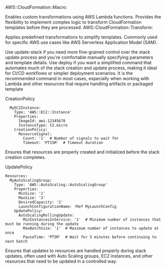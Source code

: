AWS::CloudFormation::Macro:

Enables custom transformations using AWS Lambda functions.
Provides the flexibility to implement complex logic to transform CloudFormation templates before they are processed.
AWS::CloudFormation::Transform:

Applies predefined transformations to simplify templates.
Commonly used for specific AWS use cases like AWS Serverless Application Model (SAM).

Use update-stack 
if you need more fine-grained control over the stack update process and you're comfortable manually specifying parameters and template details.
Use deploy 
if you want a simplified command that automates much of the stack creation and update process, making it ideal for CI/CD workflows or simpler deployment scenarios. It is the recommended command in most cases, especially when working with Lambda and other resources that require handling artifacts or packaged template

CreationPolicy 
```Resources:
  MyEC2Instance:
    Type: 'AWS::EC2::Instance'
    Properties:
      ImageId: ami-12345678
      InstanceType: t2.micro
    CreationPolicy:
      ResourceSignal:
        Count: '1'  # Number of signals to wait for
        Timeout: 'PT15M'  # Timeout duration
```

Ensures that resources are properly created and initialized before the stack creation completes.

UpdatePolicy
```
Resources:
  MyAutoScalingGroup:
    Type: 'AWS::AutoScaling::AutoScalingGroup'
    Properties:
      MinSize: '1'
      MaxSize: '3'
      DesiredCapacity: '2'
      LaunchConfigurationName: !Ref MyLaunchConfig
    UpdatePolicy:
      AutoScalingRollingUpdate:
        MinInstancesInService: '1'  # Minimum number of instances that must be running during the update
        MaxBatchSize: '1'  # Maximum number of instances to update at once
        PauseTime: 'PT5M'  # Wait for 5 minutes before continuing to next batch
```

Ensures that updates to resources are handled properly during stack updates, often used with Auto Scaling groups, EC2 instances, and other resources that need to be updated in a controlled way.
